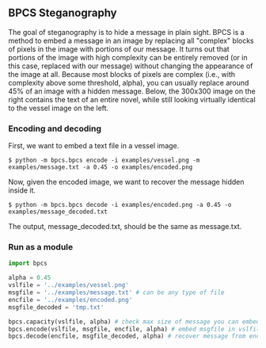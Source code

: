 ## BPCS Steganography

The goal of steganography is to hide a message in plain sight. BPCS is a method to embed a message in an image by replacing all "complex" blocks of pixels in the image with portions of our message. It turns out that portions of the image with high complexity can be entirely removed (or in this case, replaced with our message) without changing the appearance of the image at all. Because most blocks of pixels are complex (i.e., with complexity above some threshold, alpha), you can usually replace around 45% of an image with a hidden message. Below, the 300x300 image on the right contains the text of an entire novel, while still looking virtually identical to the vessel image on the left.

### Encoding and decoding

First, we want to embed a text file in a vessel image.

`$ python -m bpcs.bpcs encode -i examples/vessel.png -m examples/message.txt -a 0.45 -o examples/encoded.png`

Now, given the encoded image, we want to recover the message hidden inside it.

`$ python -m bpcs.bpcs decode -i examples/encoded.png -a 0.45 -o examples/message_decoded.txt`

The output, message_decoded.txt, should be the same as message.txt.

### Run as a module

```python
import bpcs

alpha = 0.45
vslfile = '../examples/vessel.png'
msgfile = '../examples/message.txt' # can be any type of file
encfile = '../examples/encoded.png'
msgfile_decoded = 'tmp.txt'

bpcs.capacity(vslfile, alpha) # check max size of message you can embed in vslfile
bpcs.encode(vslfile, msgfile, encfile, alpha) # embed msgfile in vslfile, write to encfile
bpcs.decode(encfile, msgfile_decoded, alpha) # recover message from encfile
```
